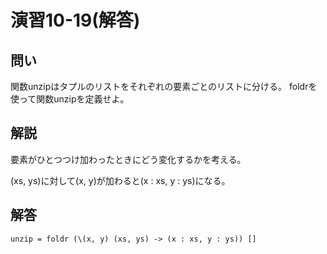 演習10-19(解答)
===============

問い
----

関数unzipはタプルのリストをそれぞれの要素ごとのリストに分ける。
foldrを使って関数unzipを定義せよ。

解説
----

要素がひとつつけ加わったときにどう変化するかを考える。

(xs, ys)に対して(x, y)が加わると(x : xs, y : ys)になる。

解答
----

    unzip = foldr (\(x, y) (xs, ys) -> (x : xs, y : ys)) []

